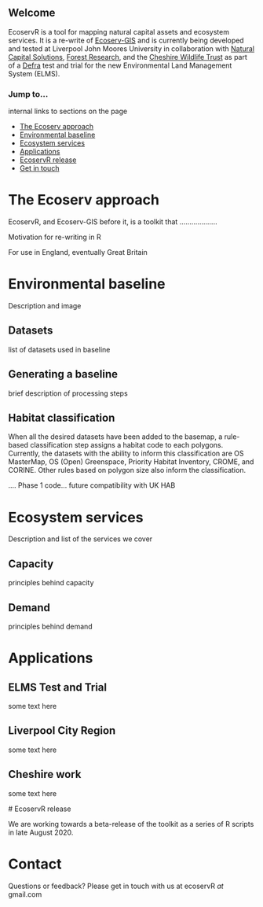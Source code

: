 
## Welcome
EcoservR is a tool for mapping natural capital assets and ecosystem services. It is a re-write of [Ecoserv-GIS](https://www.nature.scot/snh-research-report-954-ecoserv-gis-v33-toolkit-mapping-ecosystem-services-gb-scale) and is currently being developed and tested at Liverpool John Moores University in collaboration with [Natural Capital Solutions](http://www.naturalcapitalsolutions.co.uk/), [Forest Research](forestresearch.gov.uk/), and the [Cheshire Wildlife Trust](https://www.cheshirewildlifetrust.org.uk/) as part of a [Defra](https://www.gov.uk/government/organisations/department-for-environment-food-rural-affairs) test and trial for the new Environmental Land Management System (ELMS).

### Jump to...

internal links to sections on the page
+ [The Ecoserv approach](#the-ecoserv-approach)
+ [Environmental baseline](#environmental-baseline)
+ [Ecosystem services](#ecosystem-services)
+ [Applications](#applications)
+ [EcoservR release](#ecoservr-release)
+ [Get in touch](#contact)

<div display="block" class="row-full" markdown="1">
  <div class="main-content" markdown="1">

# The Ecoserv approach

EcoservR, and Ecoserv-GIS before it, is a toolkit that ...................

Motivation for re-writing in R

For use in England, eventually Great Britain

  </div>
</div>

# Environmental baseline

Description and image

## Datasets

list of datasets used in baseline

## Generating a baseline 
brief description of processing steps

## Habitat classification

When all the desired datasets have been added to the basemap, a rule-based classification step assigns a habitat code to each polygons. Currently, the datasets with the ability to inform this classification are OS MasterMap, OS (Open) Greenspace, Priority Habitat Inventory, CROME, and CORINE. Other rules based on polygon size also inform the classification.

.... Phase 1 code... future compatibility with UK HAB

<div display="block" class="row-full" markdown="1">
  <div class="main-content" markdown="1">

# Ecosystem services

Description and list of the services we cover 

## Capacity

principles behind capacity

## Demand 

principles behind demand

</div>
</div>

# Applications

## ELMS Test and Trial
some text here

## Liverpool City Region
some text here

## Cheshire work
some text here

<div display="block" class="row-full" id="release" markdown="1">
  <div class="main-content" markdown="1">
# EcoservR release

We are working towards a beta-release of the toolkit as a series of R scripts in late August 2020. 

</div>
</div>

# Contact

Questions or feedback? Please get in touch with us at ecoservR *at* gmail.com
